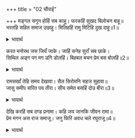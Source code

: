 +++
title = "02 चौपाई"

+++
मङ्गल सगुन होहिं सब काहू। फरकहिं सुखद बिलोचन बाहू॥  
भरतहि सहित समाज उछाहू। मिलिहहिं रामु मिटिहि दुख दाहू॥1॥  

<details><summary>भावार्थ</summary>

सबको मङ्गलसूचक शकुन हो रहे हैं। सुख देने वाले (पुरुषों के दाहिने और स्त्रियों के बाएँ) नेत्र और भुजाएँ फडक रही हैं। समाज सहित भरतजी को उत्साह हो रहा है कि श्री रामचन्द्रजी मिलेङ्गे और दुःख का दाह मिट जाएगा॥1॥  
</details>

करत मनोरथ जस जियँ जाके। जाहिं सनेह सुराँ सब छाके।  
सिथिल अङ्ग पग मग डगि डोलहिं। बिहबल बचन प्रेम बस बोलहिं॥2॥  

<details><summary>भावार्थ</summary>

जिसके जी में जैसा है, वह वैसा ही मनोरथ करता है। सब स्नेही रूपी मदिरा से छके (प्रेम में मतवाले हुए) चले जा रहे हैं। अङ्ग शिथिल हैं, रास्ते में पैर डगमगा रहे हैं और प्रेमवश विह्वल वचन बोल रहे हैं॥2॥  
</details>

रामसखाँ तेहि समय देखावा। सैल सिरोमनि सहज सुहावा॥  
जासु समीप सरित पय तीरा। सीय समेत बसहिं दोउ बीरा॥3॥  

<details><summary>भावार्थ</summary>

रामसखा निषादराज ने उसी समय स्वाभाविक ही सुहावना पर्वतशिरोमणि कामदगिरि दिखलाया, जिसके निकट ही पयस्विनी नदी के तट पर सीताजी समेत दोनों भाई निवास करते हैं॥3॥  
</details>

देखि करहिं सब दण्ड प्रनामा। कहि जय जानकि जीवन रामा॥  
प्रेम मगन अस राज समाजू। जनु फिरि अवध चले रघुराजू॥4॥  

<details><summary>भावार्थ</summary>

सब लोग उस पर्वत को देखकर 'जानकी जीवन श्री रामचन्द्रजी की जय हो।' ऐसा कहकर दण्डवत प्रणाम करते हैं। राजसमाज प्रेम में ऐसा मग्न है मानो श्री रघुनाथजी अयोध्या को लौट चले हों॥4॥  
</details>

<div class="audioEmbed"  caption="AIR-वाचनम्" src="https://archive
.org/download/rAmcharitmAnas-AIR/EPI-207.mp3"></div>
